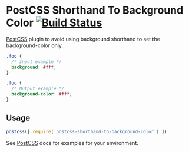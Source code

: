 # PostCSS Shorthand To Background Color [![Build Status][ci-img]][ci]

[PostCSS] plugin to avoid using background shorthand to set the background-color only.

[PostCSS]: https://github.com/postcss/postcss
[ci-img]:  https://travis-ci.org/dmarchena/postcss-shorthand-to-background-color.svg
[ci]:      https://travis-ci.org/dmarchena/postcss-shorthand-to-background-color

```css
.foo {
  /* Input example */
  background: #fff;
}
```

```css
.foo {
  /* Output example */
  background-color: #fff;
}
```

## Usage

```js
postcss([ require('postcss-shorthand-to-background-color') ])
```

See [PostCSS] docs for examples for your environment.
